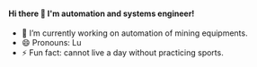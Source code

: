 #### Hi there 👋 I'm automation and systems engineer!

<!--
**luizabartels/luizabartels** is a ✨ _special_ ✨ repository because its `README.md` (this file) appears on your GitHub profile.

Here are some ideas to get you started:
-->

- 🔭 I’m currently working on automation of mining equipments.
- 😄 Pronouns: Lu
- ⚡ Fun fact: cannot live a day without practicing sports.

